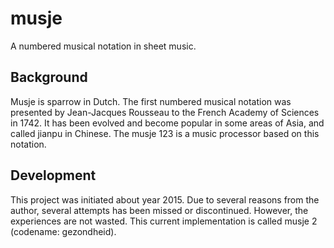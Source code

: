 # musje
A numbered musical notation in sheet music.

## Background
Musje is sparrow in Dutch. The first numbered musical notation was
presented by Jean-Jacques Rousseau to the French Academy of
Sciences in 1742. It has been evolved and become popular in some
areas of Asia, and called jianpu in Chinese. The musje 123 is a
music processor based on this notation.

## Development
This project was initiated about year 2015. Due to several reasons
from the author, several attempts has been missed or discontinued.
However, the experiences are not wasted. This current
implementation is called musje 2 (codename: gezondheid).

